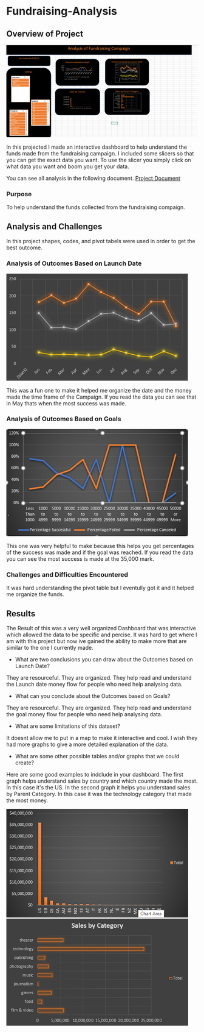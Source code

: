 # Fundraising-Analysis
## Overview of Project
![Outcome by Goals](Resouces/dashboard.png)

In this projected I made an interactive dashboard to help understand the funds made from the fundraising campaign. I included some slicers so that you can get the exact data you want. To use the slicer you simply click on what data you want and boom you get your data. 

You can see all analysis in the following document. 
[Project Document](Kickstarter_Challenge.xlsx..xlsx)
### Purpose
To help understand the funds collected from the fundraising compaign.

## Analysis and Challenges
In this project shapes, codes, and pivot tabels were used in order to get the best outcome.  
### Analysis of Outcomes Based on Launch Date
![Outcome by Launch Date](Resouces/outcomes_ld.png)

This was a fun one to make it helped me organize the date and the money made the time frame of the Campaign. If you read the data you can see that in May thats when the most success was made. 
### Analysis of Outcomes Based on Goals
![Outcome by Goals](Resouces/outcome_goal.png)

This one was very helpful to make because this helps you get percentages of the success was made and if the goal was reached. If you read the data you can see the most success is made at the 35,000 mark. 
### Challenges and Difficulties Encountered
It was hard understanding the pivot table but I eventully got it and it helped me organize the funds.
## Results
The Result of this was a very well organized Dashboard that was interactive which allowed the data to be specific and percise. It was hard to get where I am with this project but now ive gained the ability to make more that are similar to the one I currently made. 
- What are two conclusions you can draw about the Outcomes based on Launch Date?

They are resourceful. They are organized. They help read and understand the Launch date money flow for people who need help analysing data. 
- What can you conclude about the Outcomes based on Goals?

They are resourceful. They are organized. They help read and understand the goal money flow for people who need help analysing data. 
- What are some limitations of this dataset?

It doesnt allow me to put in a map to make it interactive and cool. I wish they had more graphs to give a more detailed explanation of the data. 
- What are some other possible tables and/or graphs that we could create?

Here are some good examples to indclude in your dashboard. The first graph helps understand sales by country and which country made the most. In this case it's the US. In the second graph it helps you understand sales by Parent Category. In this case it was the technology category that made the most money.  

![Sales by Country](Resouces/sales_country.png) ![sales by Parent Category](Resouces/sales_pc.png)
